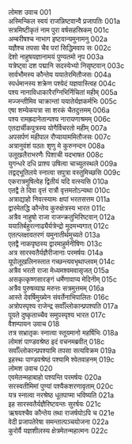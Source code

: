 लोमश उवाच	001  
अस्मिन्किल स्वयं राजन्निष्टवान्वै प्रजापतिः	001a  
सत्रमिष्टीकृतं नाम पुरा वर्षसहस्रिकम्	001c  
अम्बरीषश्च नाभाग इष्टवान्यमुनामनु	002a  
यज्ञैश्च तपसा चैव परां सिद्धिमवाप सः	002c  
देशो नाहुषयज्ञानामयं पुण्यतमो नृप	003a  
यत्रेष्ट्वा दश पद्मानि सदस्येभ्यो निसृष्टवान्	003c  
सार्वभौमस्य कौन्तेय ययातेरमितौजसः	004a  
स्पर्धमानस्य शक्रेण पश्येदं यज्ञवास्त्विह	004c  
पश्य नानाविधाकारैरग्निभिर्निचितां महीम्	005a  
मज्जन्तीमिव चाक्रान्तां ययातेर्यज्ञकर्मभिः	005c  
एषा शम्येकपत्रा सा शरकं चैतदुत्तमम्	006a  
पश्य रामह्रदानेतान्पश्य नारायणाश्रमम्	006c  
एतदार्चीकपुत्रस्य योगैर्विचरतो महीम्	007a  
अपसर्पणं महीपाल रौप्यायाममितौजसः	007c  
अत्रानुवंशं पठतः शृणु मे कुरुनन्दन	008a  
उलूखलैराभरणैः पिशाची यदभाषत	008c  
युगन्धरे दधि प्राश्य उषित्वा चाच्युतस्थले	009a  
तद्वद्भूतिलये स्नात्वा सपुत्रा वस्तुमिच्छसि	009c  
एकरात्रमुषित्वेह द्वितीयं यदि वत्स्यसि	010a  
एतद्वै ते दिवा वृत्तं रात्रौ वृत्तमतोऽन्यथा	010c  
अत्राद्याहो निवत्स्यामः क्षपां भरतसत्तम	011a  
द्वारमेतद्धि कौन्तेय कुरुक्षेत्रस्य भारत	011c  
अत्रैव नाहुषो राजा राजन्क्रतुभिरिष्टवान्	012a  
ययातिर्बहुरत्नाढ्यैर्यत्रेन्द्रो मुदमभ्यगात्	012c  
एतत्प्लक्षावतरणं यमुनातीर्थमुच्यते	013a  
एतद्वै नाकपृष्ठस्य द्वारमाहुर्मनीषिणः	013c  
अत्र सारस्वतैर्यज्ञैरीजानाः परमर्षयः	014a  
यूपोलूखलिनस्तात गच्छन्त्यवभृथाप्लवम्	014c  
अत्रैव भरतो राजा मेध्यमश्वमवासृजत्	015a  
असकृत्कृष्णसारङ्गं धर्मेणावाप्य मेदिनीम्	015c  
अत्रैव पुरुषव्याघ्र मरुत्तः सत्रमुत्तमम्	016a  
आस्ते देवर्षिमुख्येन संवर्तेनाभिपालितः	016c  
अत्रोपस्पृश्य राजेन्द्र सर्वाँल्लोकान्प्रपश्यति	017a  
पूयते दुष्कृताच्चैव समुपस्पृश्य भारत	017c  
वैशम्पायन उवाच	018  
तत्र सभ्रातृकः स्नात्वा स्तूयमानो महर्षिभिः	018a  
लोमशं पाण्डवश्रेष्ठ इदं वचनमब्रवीत्	018c  
सर्वाँल्लोकान्प्रपश्यामि तपसा सत्यविक्रम	019a  
इहस्थः पाण्डवश्रेष्ठं पश्यामि श्वेतवाहनम्	019c  
लोमश उवाच	020  
एवमेतन्महाबाहो पश्यन्ति परमर्षयः	020a  
सरस्वतीमिमां पुण्यां पश्यैकशरणावृताम्	020c  
यत्र स्नात्वा नरश्रेष्ठ धूतपाप्मा भविष्यति	021a  
इह सारस्वतैर्यज्ञैरिष्टवन्तः सुरर्षयः	021c  
ऋषयश्चैव कौन्तेय तथा राजर्षयोऽपि च	021e  
वेदी प्रजापतेरेषा समन्तात्पञ्चयोजना	022a  
कुरोर्वै यज्ञशीलस्य क्षेत्रमेतन्महात्मनः	022c  
